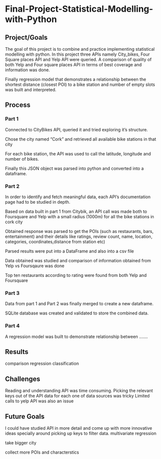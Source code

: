 # Final-Project-Statistical-Modelling-with-Python

## Project/Goals
The goal of this project is to combine and practice implementing statistical modelling with python.
In this project three APIs namely City_bikes, Four Square places API and Yelp API were queried. A comparison of quality of both Yelp and Four square places API in terms of best coverage and information was done.

Finally regression model that demonstrates a relationship between the shortest distance (closest POI) to a bike station  and number of empty slots  was built and interpreted. 
## Process
### Part 1
Connected  to CityBikes API, queried it and tried exploring it’s structure.

Chose the city named “Cork” and retrieved all available bike stations in that city

For each bike station, the API was used to call the latitude, longitude and number of bikes.

Finally this JSON object was parsed into python and converted into a dataframe. 

### Part 2
In order to identify and fetch meaningful data, each  API’s documentation page had to be studied in depth.

Based on data built in part 1 from Citybik, an API call was made both to Foursquare and Yelp with a small radius (1000m) for all the bike stations in cork city

Obtained response was parsed to get the POIs (such as restaurants, bars, entertainment) and their details  like ratings, review count, name, location, categories, coordinates,distance from station etc)

Parsed results were put into a DataFrame and also into a csv file

Data obtained was studied and comparison of  information obtained from Yelp vs Foursqaure was done

Top ten restaurants according to rating were found from both Yelp and Foursquare

### Part 3
Data from part 1 and Part 2 was finally merged to create a new dataframe.



SQLite database was created and validated to store the combined data.


### Part 4

A regression model was built to demonstrate relationship between ....... 


## Results
comparison
regression
classification

## Challenges 
Reading and understanding API was time consuming.
Picking the relevant keys out of the API data for each one of data sources was tricky
Limited calls to yelp API was also an issue 

## Future Goals
I could have studied API in more detail and come up with more innovative ideas specially around picking up keys to filter data.
multivariate regression

take bigger city

collect more POIs and characterstics

